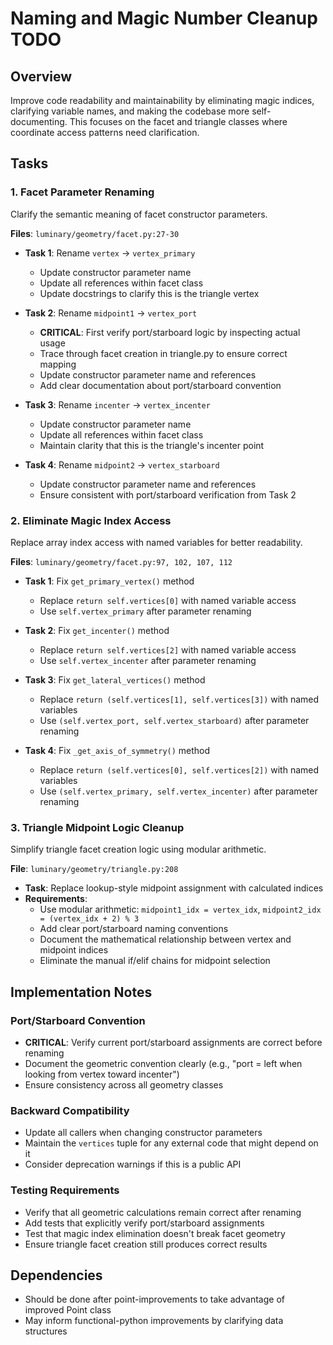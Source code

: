 # Naming and Magic Number Cleanup TODO

## Overview
Improve code readability and maintainability by eliminating magic indices, clarifying variable names, and making the codebase more self-documenting. This focuses on the facet and triangle classes where coordinate access patterns need clarification.

## Tasks

### 1. Facet Parameter Renaming
Clarify the semantic meaning of facet constructor parameters.

**Files**: `luminary/geometry/facet.py:27-30`

- **Task 1**: Rename `vertex` → `vertex_primary`
  - Update constructor parameter name
  - Update all references within facet class
  - Update docstrings to clarify this is the triangle vertex

- **Task 2**: Rename `midpoint1` → `vertex_port` 
  - **CRITICAL**: First verify port/starboard logic by inspecting actual usage
  - Trace through facet creation in triangle.py to ensure correct mapping
  - Update constructor parameter name and references
  - Add clear documentation about port/starboard convention

- **Task 3**: Rename `incenter` → `vertex_incenter`
  - Update constructor parameter name
  - Update all references within facet class
  - Maintain clarity that this is the triangle's incenter point

- **Task 4**: Rename `midpoint2` → `vertex_starboard`
  - Update constructor parameter name and references
  - Ensure consistent with port/starboard verification from Task 2

### 2. Eliminate Magic Index Access
Replace array index access with named variables for better readability.

**Files**: `luminary/geometry/facet.py:97, 102, 107, 112`

- **Task 1**: Fix `get_primary_vertex()` method
  - Replace `return self.vertices[0]` with named variable access
  - Use `self.vertex_primary` after parameter renaming

- **Task 2**: Fix `get_incenter()` method  
  - Replace `return self.vertices[2]` with named variable access
  - Use `self.vertex_incenter` after parameter renaming

- **Task 3**: Fix `get_lateral_vertices()` method
  - Replace `return (self.vertices[1], self.vertices[3])` with named variables
  - Use `(self.vertex_port, self.vertex_starboard)` after parameter renaming

- **Task 4**: Fix `_get_axis_of_symmetry()` method
  - Replace `return (self.vertices[0], self.vertices[2])` with named variables
  - Use `(self.vertex_primary, self.vertex_incenter)` after parameter renaming

### 3. Triangle Midpoint Logic Cleanup
Simplify triangle facet creation logic using modular arithmetic.

**File**: `luminary/geometry/triangle.py:208`

- **Task**: Replace lookup-style midpoint assignment with calculated indices
- **Requirements**:
  - Use modular arithmetic: `midpoint1_idx = vertex_idx`, `midpoint2_idx = (vertex_idx + 2) % 3`
  - Add clear port/starboard naming conventions
  - Document the mathematical relationship between vertex and midpoint indices
  - Eliminate the manual if/elif chains for midpoint selection

## Implementation Notes

### Port/Starboard Convention
- **CRITICAL**: Verify current port/starboard assignments are correct before renaming
- Document the geometric convention clearly (e.g., "port = left when looking from vertex toward incenter")
- Ensure consistency across all geometry classes

### Backward Compatibility
- Update all callers when changing constructor parameters
- Maintain the `vertices` tuple for any external code that might depend on it
- Consider deprecation warnings if this is a public API

### Testing Requirements
- Verify that all geometric calculations remain correct after renaming
- Add tests that explicitly verify port/starboard assignments
- Test that magic index elimination doesn't break facet geometry
- Ensure triangle facet creation still produces correct results

## Dependencies
- Should be done after point-improvements to take advantage of improved Point class
- May inform functional-python improvements by clarifying data structures